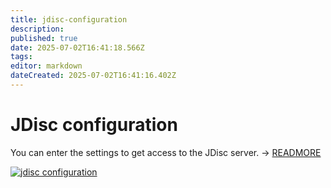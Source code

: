 ```yaml
---
title: jdisc-configuration
description: 
published: true
date: 2025-07-02T16:41:18.566Z
tags: 
editor: markdown
dateCreated: 2025-07-02T16:41:16.402Z
---
```


# JDisc configuration

You can enter the settings to get access to the JDisc server. → [READMORE](../../../../consolidate-data/jdisc/index.md)

[![jdisc configuration](../../../../assets/images/en/system-administration/administration/import-and-interfaces/jdisc/1-jd.png)](../../../../assets/images/en/system-administration/administration/import-and-interfaces/jdisc/1-jd.png)
